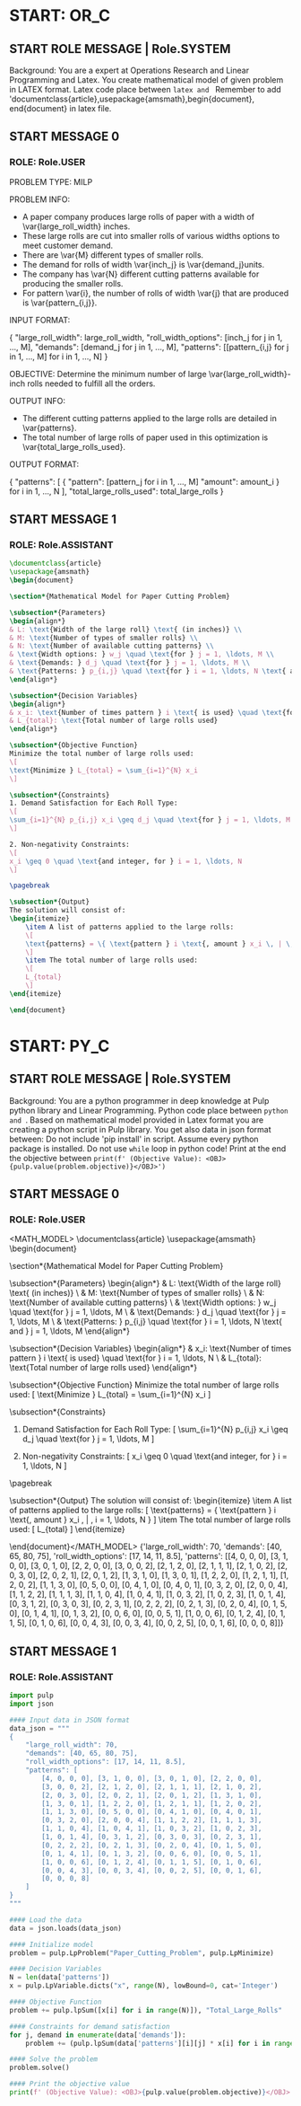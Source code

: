 # START: OR_C 
## START ROLE MESSAGE | Role.SYSTEM 
Background: You are a expert at Operations Research and Linear Programming and Latex. You create mathematical model of given problem in LATEX format. Latex code place between ```latex and ``` Remember to add 'documentclass{article},usepackage{amsmath},begin{document}, end{document} in latex file. 
## START MESSAGE 0 
### ROLE: Role.USER
<DESCRIPTION>
PROBLEM TYPE: MILP

PROBLEM INFO:

- A paper company produces large rolls of paper with a width of \var{large_roll_width} inches.
- These large rolls are cut into smaller rolls of various widths options to meet customer demand.
- There are \var{M} different types of smaller rolls.
- The demand for rolls of width \var{inch_j} ​is \var{demand_j}​ units.
- The company has \var{N} different cutting patterns available for producing the smaller rolls.
- For pattern \var{i}, the number of rolls of width \var{j} that are produced is \var{pattern_{i,j}}.

INPUT FORMAT: 

{
    "large_roll_width": large_roll_width,
    "roll_width_options": [inch_j for j in 1, ..., M],
    "demands": [demand_j for j in 1, ..., M],
    "patterns": [[pattern_{i,j} for j in 1, ..., M] for i in 1, ..., N]
}

OBJECTIVE: Determine the minimum number of large \var{large_roll_width}-inch rolls needed to fulfill all the orders.

OUTPUT INFO:

- The different cutting patterns applied to the large rolls are detailed in \var{patterns}.
- The total number of large rolls of paper used in this optimization is \var{total_large_rolls_used}.

OUTPUT FORMAT:

{
    "patterns": [
        {
         "pattern": [pattern_j for i in 1, ..., M]
         "amount": amount_i
        }
        for i in 1, ..., N
    ],
    "total_large_rolls_used": total_large_rolls
}
</DESCRIPTION>


## START MESSAGE 1 
### ROLE: Role.ASSISTANT
```latex
\documentclass{article}
\usepackage{amsmath}
\begin{document}

\section*{Mathematical Model for Paper Cutting Problem}

\subsection*{Parameters}
\begin{align*}
& L: \text{Width of the large roll} \text{ (in inches)} \\
& M: \text{Number of types of smaller rolls} \\
& N: \text{Number of available cutting patterns} \\
& \text{Width options: } w_j \quad \text{for } j = 1, \ldots, M \\
& \text{Demands: } d_j \quad \text{for } j = 1, \ldots, M \\
& \text{Patterns: } p_{i,j} \quad \text{for } i = 1, \ldots, N \text{ and } j = 1, \ldots, M
\end{align*}

\subsection*{Decision Variables}
\begin{align*}
& x_i: \text{Number of times pattern } i \text{ is used} \quad \text{for } i = 1, \ldots, N \\
& L_{total}: \text{Total number of large rolls used}
\end{align*}

\subsection*{Objective Function}
Minimize the total number of large rolls used:
\[
\text{Minimize } L_{total} = \sum_{i=1}^{N} x_i
\]

\subsection*{Constraints}
1. Demand Satisfaction for Each Roll Type:
\[
\sum_{i=1}^{N} p_{i,j} x_i \geq d_j \quad \text{for } j = 1, \ldots, M
\]

2. Non-negativity Constraints:
\[
x_i \geq 0 \quad \text{and integer, for } i = 1, \ldots, N
\]

\pagebreak

\subsection*{Output}
The solution will consist of:
\begin{itemize}
    \item A list of patterns applied to the large rolls:
    \[
    \text{patterns} = \{ \text{pattern } i \text{, amount } x_i \, | \, i = 1, \ldots, N \}
    \]
    \item The total number of large rolls used:
    \[
    L_{total}
    \]
\end{itemize}

\end{document}
```

# START: PY_C 
## START ROLE MESSAGE | Role.SYSTEM 
Background: You are a python programmer in deep knowledge at Pulp python library and Linear Programming. Python code place between ```python and ```. Based on mathematical model provided in Latex format you are creating a python script in Pulp library. You get also data in json format between: <DATA></DATA> Do not include 'pip install' in script. Assume every python package is installed. Do not use `while` loop in python code! Print at the end the objective between <OBJ></OBJ> `print(f' (Objective Value): <OBJ>{pulp.value(problem.objective)}</OBJ>')` 
## START MESSAGE 0 
### ROLE: Role.USER
<MATH_MODEL>
\documentclass{article}
\usepackage{amsmath}
\begin{document}

\section*{Mathematical Model for Paper Cutting Problem}

\subsection*{Parameters}
\begin{align*}
& L: \text{Width of the large roll} \text{ (in inches)} \\
& M: \text{Number of types of smaller rolls} \\
& N: \text{Number of available cutting patterns} \\
& \text{Width options: } w_j \quad \text{for } j = 1, \ldots, M \\
& \text{Demands: } d_j \quad \text{for } j = 1, \ldots, M \\
& \text{Patterns: } p_{i,j} \quad \text{for } i = 1, \ldots, N \text{ and } j = 1, \ldots, M
\end{align*}

\subsection*{Decision Variables}
\begin{align*}
& x_i: \text{Number of times pattern } i \text{ is used} \quad \text{for } i = 1, \ldots, N \\
& L_{total}: \text{Total number of large rolls used}
\end{align*}

\subsection*{Objective Function}
Minimize the total number of large rolls used:
\[
\text{Minimize } L_{total} = \sum_{i=1}^{N} x_i
\]

\subsection*{Constraints}
1. Demand Satisfaction for Each Roll Type:
\[
\sum_{i=1}^{N} p_{i,j} x_i \geq d_j \quad \text{for } j = 1, \ldots, M
\]

2. Non-negativity Constraints:
\[
x_i \geq 0 \quad \text{and integer, for } i = 1, \ldots, N
\]

\pagebreak

\subsection*{Output}
The solution will consist of:
\begin{itemize}
    \item A list of patterns applied to the large rolls:
    \[
    \text{patterns} = \{ \text{pattern } i \text{, amount } x_i \, | \, i = 1, \ldots, N \}
    \]
    \item The total number of large rolls used:
    \[
    L_{total}
    \]
\end{itemize}

\end{document}</MATH_MODEL>
<DATA>
{'large_roll_width': 70, 'demands': [40, 65, 80, 75], 'roll_width_options': [17, 14, 11, 8.5], 'patterns': [[4, 0, 0, 0], [3, 1, 0, 0], [3, 0, 1, 0], [2, 2, 0, 0], [3, 0, 0, 2], [2, 1, 2, 0], [2, 1, 1, 1], [2, 1, 0, 2], [2, 0, 3, 0], [2, 0, 2, 1], [2, 0, 1, 2], [1, 3, 1, 0], [1, 3, 0, 1], [1, 2, 2, 0], [1, 2, 1, 1], [1, 2, 0, 2], [1, 1, 3, 0], [0, 5, 0, 0], [0, 4, 1, 0], [0, 4, 0, 1], [0, 3, 2, 0], [2, 0, 0, 4], [1, 1, 2, 2], [1, 1, 1, 3], [1, 1, 0, 4], [1, 0, 4, 1], [1, 0, 3, 2], [1, 0, 2, 3], [1, 0, 1, 4], [0, 3, 1, 2], [0, 3, 0, 3], [0, 2, 3, 1], [0, 2, 2, 2], [0, 2, 1, 3], [0, 2, 0, 4], [0, 1, 5, 0], [0, 1, 4, 1], [0, 1, 3, 2], [0, 0, 6, 0], [0, 0, 5, 1], [1, 0, 0, 6], [0, 1, 2, 4], [0, 1, 1, 5], [0, 1, 0, 6], [0, 0, 4, 3], [0, 0, 3, 4], [0, 0, 2, 5], [0, 0, 1, 6], [0, 0, 0, 8]]}</DATA>


## START MESSAGE 1 
### ROLE: Role.ASSISTANT
```python
import pulp
import json

#### Input data in JSON format
data_json = """
{
    "large_roll_width": 70,
    "demands": [40, 65, 80, 75],
    "roll_width_options": [17, 14, 11, 8.5],
    "patterns": [
        [4, 0, 0, 0], [3, 1, 0, 0], [3, 0, 1, 0], [2, 2, 0, 0], 
        [3, 0, 0, 2], [2, 1, 2, 0], [2, 1, 1, 1], [2, 1, 0, 2], 
        [2, 0, 3, 0], [2, 0, 2, 1], [2, 0, 1, 2], [1, 3, 1, 0], 
        [1, 3, 0, 1], [1, 2, 2, 0], [1, 2, 1, 1], [1, 2, 0, 2], 
        [1, 1, 3, 0], [0, 5, 0, 0], [0, 4, 1, 0], [0, 4, 0, 1], 
        [0, 3, 2, 0], [2, 0, 0, 4], [1, 1, 2, 2], [1, 1, 1, 3], 
        [1, 1, 0, 4], [1, 0, 4, 1], [1, 0, 3, 2], [1, 0, 2, 3], 
        [1, 0, 1, 4], [0, 3, 1, 2], [0, 3, 0, 3], [0, 2, 3, 1], 
        [0, 2, 2, 2], [0, 2, 1, 3], [0, 2, 0, 4], [0, 1, 5, 0], 
        [0, 1, 4, 1], [0, 1, 3, 2], [0, 0, 6, 0], [0, 0, 5, 1], 
        [1, 0, 0, 6], [0, 1, 2, 4], [0, 1, 1, 5], [0, 1, 0, 6], 
        [0, 0, 4, 3], [0, 0, 3, 4], [0, 0, 2, 5], [0, 0, 1, 6], 
        [0, 0, 0, 8]
    ]
}
"""

#### Load the data
data = json.loads(data_json)

#### Initialize model
problem = pulp.LpProblem("Paper_Cutting_Problem", pulp.LpMinimize)

#### Decision Variables
N = len(data['patterns'])
x = pulp.LpVariable.dicts("x", range(N), lowBound=0, cat='Integer')

#### Objective Function
problem += pulp.lpSum([x[i] for i in range(N)]), "Total_Large_Rolls"

#### Constraints for demand satisfaction
for j, demand in enumerate(data['demands']):
    problem += (pulp.lpSum(data['patterns'][i][j] * x[i] for i in range(N)) >= demand, f"Demand_Constraint_{j}")

#### Solve the problem
problem.solve()

#### Print the objective value
print(f' (Objective Value): <OBJ>{pulp.value(problem.objective)}</OBJ>')
```

